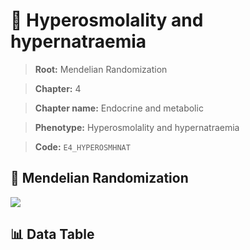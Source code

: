# 🧪 Hyperosmolality and hypernatraemia

> **Root:** Mendelian Randomization

> **Chapter:** 4  

> **Chapter name:** Endocrine and metabolic

> **Phenotype:** Hyperosmolality and hypernatraemia  

> **Code:** `E4_HYPEROSMHNAT`

## 🧬 Mendelian Randomization  

<img src="/MR/Figures/Forward/E4_HYPEROSMHNAT.png"/>

## 📊 Data Table

<CsvTableMRF src="/public/MR/Data/Forward/E4_HYPEROSMHNAT.csv"/>
